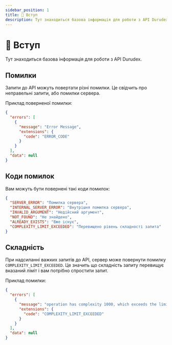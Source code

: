 ```yaml
---
sidebar_position: 1
title: 📕 Вступ
description: Тут знаходиться базова інформація для роботи з API Durudex.
---
```


# 📕 Вступ

Тут знаходиться базова інформація для роботи з API Durudex.

## Помилки

Запити до API можуть повертати різні помилки. Це свідчить про неправельні запити, або помилки сервера.

Приклад поверненої помилки:

```json
{
  "errors": [
    {
      "message": "Error Message",
      "extensions": {
        "code": "ERROR_CODE"
      }
    }
  ],
  "data": null
}
```

## Коди помилок

Вам можуть бути повернені такі коди помилок:

```json title=codes.json
{
  "SERVER_ERROR": "Помилка сервера",
  "INTERNAL_SERVER_ERROR": "Внутрішня помилка сервера",
  "INVALID_ARGUMENT": "Недійсний аргумент",
  "NOT_FOUND": "Не знайдено",
  "ALREADY_EXISTS": "Вже існує",
  "COMPLEXITY_LIMIT_EXCEEDED": "Перевищено рівень складності запита"
}
```

## Складність

При надсиланні важких запитів до API, сервер може повернути помилку `COMPLEXITY_LIMIT_EXCEEDED`. Це значить що
складність запиту перевищує вказаний ліміт і вам потрібно спростити запит.

Приклад помилки:

```json
{
  "errors": [
    {
      "message": "operation has complexity 1000, which exceeds the limit of 500",
      "extensions": {
        "code": "COMPLEXITY_LIMIT_EXCEEDED"
      }
    }
  ],
  "data": null
}
```
